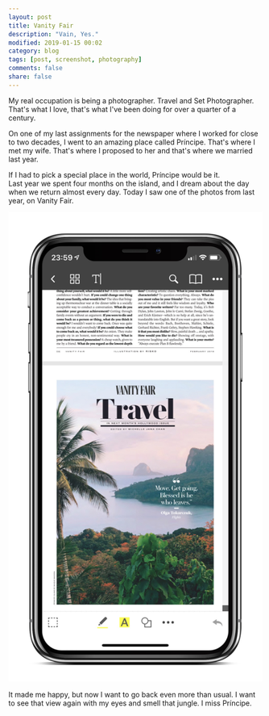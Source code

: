 ```yaml
---
layout: post
title: Vanity Fair
description: "Vain, Yes."
modified: 2019-01-15 00:02
category: blog
tags: [post, screenshot, photography]
comments: false
share: false
---
```


My real occupation is being a photographer. Travel and Set Photographer. That's what I love, that's what I've been doing for over a quarter of a century.  

On one of my last assignments for the newspaper where I worked for close to two decades, I went to an amazing place called Príncipe. That's where I met my wife. That's where I proposed to her and that's where we married last year.  

If I had to pick a special place in the world, Príncipe would be it.  
Last year we spent four months on the island, and I dream about the day when we return almost every day. Today I saw one of the photos from last year, on Vanity Fair. 

![vanity](https://raw.githubusercontent.com/mrBatsu/blog/master/docs/images/vanity.jpg) 

It made me happy, but now I want to go back even more than usual. I want to see that view again with my eyes and smell that jungle. I miss Príncipe.
